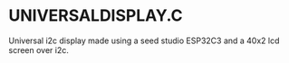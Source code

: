 # UNIVERSALDISPLAY.C
Universal i2c display made using a seed studio ESP32C3 and a 40x2 lcd screen over i2c.
